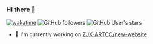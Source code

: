 ### Hi there 👋


[![wakatime](https://wakatime.com/badge/user/ebcd1fbf-d027-4785-a4a0-485f0cd835ba.svg)](https://wakatime.com/@ebcd1fbf-d027-4785-a4a0-485f0cd835ba) 
![GitHub followers](https://img.shields.io/github/followers/svalencia014?logo=github&style=flat)
![GitHub User's stars](https://img.shields.io/github/stars/svalencia014?affiliations=OWNER%2CCOLLABORATOR%2CORGANIZATION_MEMBER&style=flat&logo=github)

- 🔭 I'm currently working on [ZJX-ARTCC/new-website](https://github.com/zjx-artcc/new-website)
